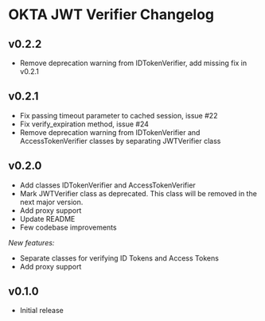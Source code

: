 # OKTA JWT Verifier Changelog

## v0.2.2
- Remove deprecation warning from IDTokenVerifier, add missing fix in v0.2.1

## v0.2.1
- Fix passing timeout parameter to cached session, issue #22
- Fix verify_expiration method, issue #24
- Remove deprecation warning from IDTokenVerifier and AccessTokenVerifier classes by separating JWTVerifier class

## v0.2.0
- Add classes IDTokenVerifier and AccessTokenVerifier
- Mark JWTVerifier class as deprecated. This class will be removed in the next major version.
- Add proxy support
- Update README
- Few codebase improvements

_New features:_
- Separate classes for verifying ID Tokens and Access Tokens
- Add proxy support

## v0.1.0
- Initial release
